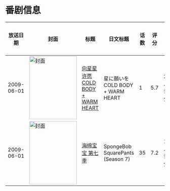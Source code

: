 # 番剧信息

|放送日期|封面|标题|日文标题|话数|评分|评分人数|
|---|---|---|---|---|---|---|
|2009-06-01|<img src="https://lain.bgm.tv/pic/cover/c/05/3f/67371_iJjg9.jpg" alt="封面" style="width:150px;height:200px;object-fit:cover;">|[向星星许愿 COLD BODY + WARM HEART](https://bangumi.tv/subject/67371)|星に願いを COLD BODY + WARM HEART|1|5.7|22人评分|
|2009-06-01|<img src="https://lain.bgm.tv/pic/cover/c/3b/3b/126619_7VsTF.jpg" alt="封面" style="width:150px;height:200px;object-fit:cover;">|[海绵宝宝 第七季](https://bangumi.tv/subject/126619)|SpongeBob SquarePants (Season 7)|35|7.2|148人评分|
